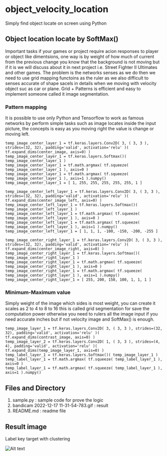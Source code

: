 # object_velocity_location
Simply find object locate on screen using Python

## Object location locate by SoftMax() ###

Important tasks if your games or project require acion responses to player or object like dimentsions, one way is by weight of how much of current from the previous change you know that the background is not moving but if it is we will discuss about it in next project i.e. Street Fighter II Ultimates and other games. The problem is the networks senses as we do then we need to use grid mapping functoins as the ruler as we also difficult to senses accurate of shape sacels in details when we moving with velocity object suc as car or plane. Grid + Patterns is efficient and easy to implement someone called it image segmentation.

### Pattern mapping ###

It is possible to use only Python and Tensorflow to work as famous networks by perform simple tasks such as image locates inside the input picture, the concepts is easy as you moving right the value is change or moving left.
```
temp_image_center_layer_1 = tf.keras.layers.Conv2D( 3, ( 3, 3 ), strides=(32, 32), padding='valid', activation='relu' )( tf.expand_dims(center_image, axis=0) )
temp_image_center_layer_1 = tf.keras.layers.Softmax()( temp_image_center_layer_1 )
temp_image_center_layer_1 = tf.math.argmax( tf.squeeze( temp_image_center_layer_1 ), axis=0 )
temp_image_center_layer_1 = tf.math.argmax( tf.squeeze( temp_image_center_layer_1 ), axis=1 ).numpy()
temp_image_center_layer_1 = [ 1, 255, 255, 255, 255, 255, 1 ]

temp_image_center_left_layer_1 = tf.keras.layers.Conv2D( 3, ( 3, 3 ), strides=(32, 32), padding='valid', activation='relu' )( tf.expand_dims(center_image_left, axis=0) )
temp_image_center_left_layer_1 = tf.keras.layers.Softmax()( temp_image_center_left_layer_1 )
temp_image_center_left_layer_1 = tf.math.argmax( tf.squeeze( temp_image_center_left_layer_1 ), axis=0 )
temp_image_center_left_layer_1 = tf.math.argmax( tf.squeeze( temp_image_center_left_layer_1 ), axis=1 ).numpy()
temp_image_center_left_layer_1 = [ 1, 1, 1, -100, -150, -200, -255 ]

temp_image_center_right_layer_1 = tf.keras.layers.Conv2D( 3, ( 3, 3 ), strides=(32, 32), padding='valid', activation='relu' )( tf.expand_dims(center_image_right, axis=0) )
temp_image_center_right_layer_1 = tf.keras.layers.Softmax()( temp_image_center_right_layer_1 )
temp_image_center_right_layer_1 = tf.math.argmax( tf.squeeze( temp_image_center_right_layer_1 ), axis=0 )
temp_image_center_right_layer_1 = tf.math.argmax( tf.squeeze( temp_image_center_right_layer_1 ), axis=1 ).numpy()
temp_image_center_right_layer_1 = [ 255, 200, 150, 100, 1, 1, 1 ]
```

### Minimum-Maximum value ###

Simply weight of the image which sides is most weight, you can create it scales as 2 to 4 to 8 to 16 this is called grid segmentation for save the computation power otherwise you need to rulers all the image input if you need accurate inches but if not velocity image and SoftMax() is enough.
```
temp_image_layer_1 = tf.keras.layers.Conv2D( 3, ( 3, 3 ), strides=(32, 32), padding='valid', activation='relu' )( tf.expand_dims(contrast_image, axis=0) )
temp_image_layer_2 = tf.keras.layers.Conv2D( 1, ( 3, 3 ), strides=(4, 4), padding='valid', activation='relu' )( tf.expand_dims(temp_image_layer_1, axis=0) )
temp_label_layer_1 = tf.keras.layers.Softmax()( temp_image_layer_1 )
temp_label_layer_1 = tf.math.argmax( tf.squeeze( temp_label_layer_1 ), axis=0 )
temp_label_layer_1 = tf.math.argmax( tf.squeeze( temp_label_layer_1 ), axis=1 ).numpy()
```

## Files and Directory ##
1. sample.py : sample code for prove the logic
2. bandicam 2022-12-17 11-31-54-783.gif : result
3. README.md : readme file

## Result image ##
Label key target with clustering

![Alt text](https://github.com/jkaewprateep/object_velocity_location/blob/main/bandicam%202022-12-17%2011-31-54-783.gif?raw=true "Title")
